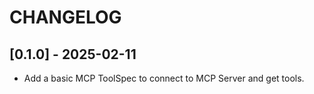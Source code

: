 # CHANGELOG

## [0.1.0] - 2025-02-11

- Add a basic MCP ToolSpec to connect to MCP Server and get tools.
